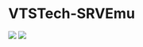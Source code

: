 # VTSTech-SRVEmu

<img src="https://i.gyazo.com/2e202390d0b73fa02dec0a17a19c1e5e.png">
<img src="https://i.gyazo.com/9940a7f8b5d02c492e61fbe149c605a7.png">